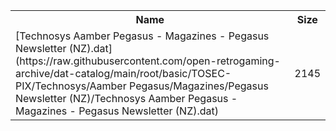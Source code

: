 <table>
<tr><th>Name</th><th>Size</th></tr>
<tr><td>[Technosys Aamber Pegasus - Magazines - Pegasus Newsletter (NZ).dat](https://raw.githubusercontent.com/open-retrogaming-archive/dat-catalog/main/root/basic/TOSEC-PIX/Technosys/Aamber Pegasus/Magazines/Pegasus Newsletter (NZ)/Technosys Aamber Pegasus - Magazines - Pegasus Newsletter (NZ).dat)</td><td>2145</td></tr>
</table>
